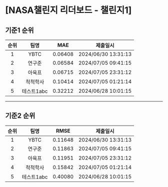 # [NASA챌린지 리더보드 - 챌린지1]
## 기준1 순위
| 순위 | 팀명 | MAE | 제출일시 |
|:----:|:----:|:-----:|:----:|
| 1 | YBTC | 0.06408 | 2024/06/30 13:31:13 |
| 2 | 연구준 | 0.06584 | 2024/07/05 09:41:15 |
| 3 | 아육프 | 0.06715 | 2024/07/05 23:31:12 |
| 4 | 척척학사 | 0.10414 | 2024/07/05 01:21:14 |
| 5 | 테스트1abc | 0.32212 | 2024/06/28 10:01:15 |
___
## 기준2 순위
| 순위 | 팀명 | RMSE | 제출일시 |
|:----:|:----:|:-----:|:----:|
| 1 | YBTC | 0.11648 | 2024/06/30 13:31:13 |
| 2 | 연구준 | 0.11863 | 2024/07/05 09:41:15 |
| 3 | 아육프 | 0.11951 | 2024/07/05 23:31:12 |
| 4 | 척척학사 | 0.15842 | 2024/07/05 01:21:14 |
| 5 | 테스트1abc | 0.40080 | 2024/06/28 10:01:15 |
